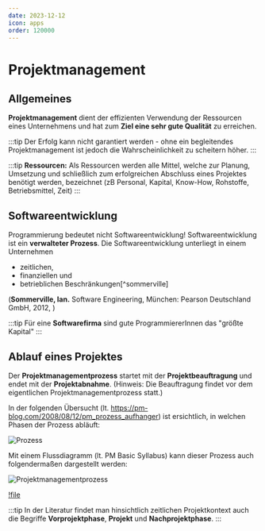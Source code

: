 ```yaml
---
date: 2023-12-12
icon: apps
order: 120000
---
```


# Projektmanagement

## Allgemeines

**Projektmanagement** dient der effizienten Verwendung der Ressourcen eines Unternehmens und hat zum **Ziel eine sehr gute Qualität** zu erreichen.

:::tip
Der Erfolg kann nicht garantiert werden - ohne ein begleitendes Projektmanagement ist jedoch die Wahrscheinlichkeit zu scheitern höher.
:::

:::tip
**Ressourcen:** Als Ressourcen werden alle Mittel, welche zur Planung, Umsetzung und schließlich zum erfolgreichen Abschluss eines Projektes benötigt werden, bezeichnet (zB Personal, Kapital, Know-How, Rohstoffe, Betriebsmittel, Zeit)
:::

## Softwareentwicklung

Programmierung bedeutet nicht Softwareentwicklung!
Softwareentwicklung ist ein **verwalteter Prozess**.
Die Softwareentwicklung unterliegt in einem Unternehmen

- zeitlichen,
- finanziellen und
- betrieblichen Beschränkungen[^sommerville]

(**Sommerville, Ian.** Software Engineering, München: Pearson Deutschland GmbH, 2012, )

:::tip
Für eine **Softwarefirma** sind gute ProgrammiererInnen das "größte Kapital"
:::

## Ablauf eines Projektes

Der **Projektmanagementprozess** startet mit der **Projektbeauftragung** und endet mit der **Projektabnahme**. (Hinweis: Die Beauftragung findet vor dem eigentlichen Projektmanagementprozess statt.)

In der folgenden Übersucht (lt. https://pm-blog.com/2008/08/12/pm_prozess_aufhanger) ist ersichtlich, in welchen Phasen der Prozess abläuft:

![Prozess](/images/theorie/prozess.jpg)

Mit einem Flussdiagramm (lt. PM Basic Syllabus) kann dieser Prozess auch folgendermaßen dargestellt werden:

![Projektmanagementprozess](/images/theorie/projektmanagement-prozess.png)

[!file](/downloads/theorie/projektmanagement-prozess.drawio)

:::tip
In der Literatur findet man hinsichtlich zeitlichen Projektkontext auch die Begriffe **Vorprojektphase**, **Projekt** und **Nachprojektphase**.
:::

